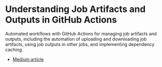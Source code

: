 # Understanding Job Artifacts and Outputs in GitHub Actions
Automated workflows with GitHub Actions for managing job artifacts and outputs, including the automation of uploading and downloading job artifacts, using job outputs in other jobs, and implementing dependency caching.

- [Medium article](https://medium.com/@leshaan99/understanding-job-artifacts-and-outputs-in-github-actions-61159f7f9fad)
